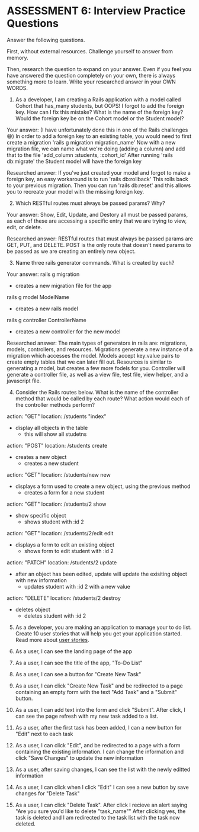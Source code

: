# ASSESSMENT 6: Interview Practice Questions

Answer the following questions.

First, without external resources. Challenge yourself to answer from memory.

Then, research the question to expand on your answer. Even if you feel you have answered the question completely on your own, there is always something more to learn. Write your researched answer in your OWN WORDS.

1. As a developer, I am creating a Rails application with a model called Cohort that has_many students, but OOPS! I forgot to add the foreign key. How can I fix this mistake? What is the name of the foreign key? Would the foreign key be on the Cohort model or the Student model?

Your answer: (I have unfortunately done this in one of the Rails challenges 😅) In order to add a foreign key to an existing table, you would need to first create a migration
    'rails g migration migration_name'
Now with a new migration file, we can name what we're doing (adding a column) and add that to the file 
    'add_column :students, :cohort_id'
After running 'rails db:migrate' the Student model will have the foreign key

Researched answer: If you've just created your model and forgot to make a foreign key, an easy workaround is to run
'rails db:rollback'
This rolls back to your previous migration. Then you can run 'rails db:reset' and this allows you to recreate your model with the missing foreign key. 

2. Which RESTful routes must always be passed params? Why?

Your answer: Show, Edit, Update, and Destory all must be passed params, as each of these are accessing a specific entry that we are trying to view, edit, or delete. 

Researched answer: RESTful routes that must always be passed params are GET, PUT, and DELETE. POST is the only route that doesn't need params to be passed as we are creating an entirely new object.

3. Name three rails generator commands. What is created by each?

Your answer:
rails g migration 
- creates a new migration file for the app

rails g model ModelName
- creates a new rails model 

rails g controller ControllerName
- creates a new controller for the new model

Researched answer: The main types of generators in rails are: migrations, models, controllers, and resources. Migrations generate a new instance of a migration which accesses the model. Models accept key:value pairs to  create empty tables that we can later fill out. Resources is similar to generating a model, but creates a few more fodels for you. Controller will generate a controller file, as well as a view file, test file, view helper, and a javascript file.

4. Consider the Rails routes below. What is the name of the controller method that would be called by each route? What action would each of the controller methods perform?

action: "GET" location: /students
"index"
- display all objects in the table
    - this will show all studetns

action: "POST" location: /students
create
- creates a new object 
    - creates a new student 

action: "GET" location: /students/new
new
- displays a form used to create a new object, using the previous method
    - creates a form for a new student

action: "GET" location: /students/2
show
- show specific object 
    - shows student with :id 2

action: "GET" location: /students/2/edit
edit
- displays a form to edit an existing object
    - shows form to edit student with :id 2

action: "PATCH" location: /students/2
update
- after an object has been edited, update will update the exisiting object with new information
    - updates student with :id 2 with a new value

action: "DELETE" location: /students/2
destroy
- deletes object
    - deletes student with :id 2

5. As a developer, you are making an application to manage your to do list. Create 10 user stories that will help you get your application started. Read more about [user stories](https://www.atlassian.com/agile/project-management/user-stories).

1. As a user, I can see the landing page of the app

2. As a user, I can see the title of the app, "To-Do List"

3. As a user, I can see a button for "Create New Task"

4. As a user, I can click "Create New Task" and be redirected to a page containing an empty form with the text "Add Task" and a "Submit" button.

5. As a user, I can add text into the form and click "Submit". After click, I can see the page refresh with my new task added to a list.

6. As a user, after the first task has been added, I can a new button for "Edit" next to each task

7. As a user, I can click "Edit", and be redirected to a page with a form containing the existing information. I can change the information and click "Save Changes" to update the new information

8. As a user, after saving changes, I can see the list with the newly editted information

9. As a user, I can click when I click "Edit" I can see a new button by save changes for "Delete Task"

10. As a user, I can click "Delete Task". After click I recieve an alert saying "Are you sure you'd like to delete "task_name"" After clicking yes, the task is deleted and I am redirected to the task list with the task now deleted.

